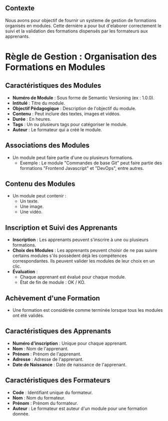 ## Contexte

Nous avons pour objectif de fournir un systeme de gestion de formations organisés en modules. Cette dernière a pour but d'elaborer correctement le suivi et la validation des formations dispensés par les formateurs aux apprenants.

# Règle de Gestion : Organisation des Formations en Modules

## Caractéristiques des Modules

- **Numéro de Module** : Sous forme de Semantic Versioning (ex : 1.0.0).
- **Intitulé** : Titre du module.
- **Objectif Pédagogique** : Description de l'objectif du module.
- **Contenu** : Peut inclure des textes, images et vidéos.
- **Durée** : En heures.
- **Tags** : Un ou plusieurs tags pour catégoriser le module.
- **Auteur** : Le formateur qui a créé le module.

## Associations des Modules

- Un module peut faire partie d'une ou plusieurs formations. 
  - Exemple : Le module "Commandes de base Git" peut faire partie des formations "Frontend Javascript" et "DevOps", entre autres.

## Contenu des Modules

- Un module peut contenir :
  - Un texte.
  - Une image.
  - Une vidéo.

## Inscription et Suivi des Apprenants

- **Inscription** : Les apprenants peuvent s'inscrire à une ou plusieurs formations.
- **Choix des Modules** : Les apprenants peuvent choisir de ne pas suivre certains modules s'ils possèdent déjà les compétences correspondantes. Ils peuvent valider les modules de leur choix en un clic.
- **Évaluation** :
  - Chaque apprenant est évalué pour chaque module.
  - État de fin de module : OK / KO.

## Achèvement d'une Formation

- Une formation est considérée comme terminée lorsque tous les modules ont été validés.

## Caractéristiques des Apprenants

- **Numéro d'inscription** : Unique pour chaque apprenant.
- **Nom** : Nom de l'apprenant.
- **Prénom** : Prénom de l'apprenant.
- **Adresse** : Adresse de l'apprenant.
- **Date de Naissance** : Date de naissance de l'apprenant.

## Caractéristiques des Formateurs

- **Code** : Identifiant unique du formateur.
- **Nom** : Nom du formateur.
- **Prénom** : Prénom du formateur.
- **Auteur** : Le formateur est auteur d'un module pour une formation donnée.